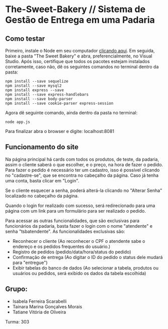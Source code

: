 # The-Sweet-Bakery // Sistema de Gestão de Entrega em uma Padaria

## Como testar

Primeiro, instale o Node em seu computador [clicando aqui](https://nodejs.org/pt-br/download/).
Em seguida, baixe a pasta "The Sweet Bakery" e abra, preferencialmente, no Visual Studio. Após isso, certifique que todos os pacotes estejam instalados corretamente, caso não, dê os seguintes comandos no terminal dentro da pasta:

```
npm install --save sequelize
npm install --save mysql2
npm install express --save
npm install --save express-handlebars
npm install --save body-parser
npm install --save cookie-parser express-session
 ```

Agora dê seguinte comando, ainda dentro da pasta no terminal:
```
node app.js
 ```
Para finalizar abra o browser e digite: localhost:8081

## Funcionamento do site

Na página principal há cards com todos os produtos, de teste, da padaria, assim o cliente saberá o que escolher, e o preço, na hora de fazer o pedido.
Para fazer o pedido é necessário ter um cadastro, isso é possível clicando no "cadastre-se", que se encontra no cabeçalho da página. Caso já tenha uma conta, basta clicar em "Login".

Se o cliente esquecer a senha, poderá alterá-la clicando no "Alterar Senha" localizado no cabeçalho da página.

Quando o login for realizado com sucesso, será redirecionado para uma página com um link para um formulário para ser realizado o pedido.

Para acessar as outras funcionalidades, que são exclusivas para funcionários da padaria, basta fazer o login com o nome "atendente" e senha "tsbatendente".
As funcionalidades exclusivas são: 
* Reconhecer o cliente (Ao reconhecer o CPF o atendente sabe o endereço e os pedidos frequentes do usuário.)
* Registro de pedidos (pedido/data/hora/status do pedido)
* Confirmação de entrega (Ao digitar o ID do pedido o status dele mudará para "entregue")
* Exibir tabelas do banco de dados (Ao selecionar a tabela, produtos ou usuários ou pedidos, será exibido os dados da tabela escolhida)

## Grupo:
* Isabela Ferreira Scarabelli
* Tainara Marina Gonçalves Morais
* Tatiane Vitória de Oliveira

Turma: 303
